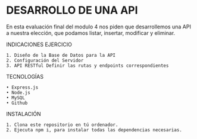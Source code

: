 # DESARROLLO DE UNA API

En esta evaluación final del modulo 4 nos piden que desarrollemos una API a nuestra elección, que podamos listar, insertar, modificar y eliminar.

INDICACIONES EJERCICIO

    1. Diseño de la Base de Datos para la API
    2. Configuración del Servidor
    3. API RESTful Definir las rutas y endpoints correspondientes

TECNOLOGÍAS

    • Express.js
    • Node.js
    • MySQL
    • Github

INSTALACIÓN

    1. Clona este repositorio en tú ordenador.
    2. Ejecuta npm i, para instalar todas las dependencias necesarias.
